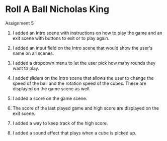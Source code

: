 # Roll A Ball Nicholas King
 Assignment 5

1. I added an Intro scene with instructions on how to play the game and an exit scene with buttons to exit or to play again.

2. I added an input field on the Intro scene that would show the user's name on all scenes.

3. I added a dropdown menu to let the user pick how many rounds they want to play.

4. I added sliders on the Intro scene that allows the user to change the speed of the ball and the rotation speed of the cubes. These are
displayed on the game scene as well.

5. I added a score on the game scene.

6. The score of the last played game and high score are displayed on the exit scene.

7. I added a way to keep track of the high score.

8. I added a sound effect that plays when a cube is picked up. 

